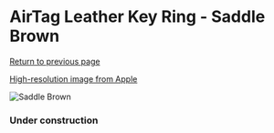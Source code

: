 # AirTag Leather Key Ring - Saddle Brown

[Return to previous page](/airtag)

[High-resolution image from Apple](https://store.storeimages.cdn-apple.com/8756/as-images.apple.com/is/MX4M2?wid=4500&hei=4500&fmt=png)

<div style="width: 384px"><img src="/everysource/MX4M2.png" alt="Saddle Brown"></div>

### Under construction
